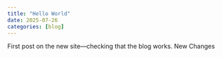 ```yaml
---
title: "Hello World"
date: 2025-07-26
categories: [blog]
---
```

First post on the new site—checking that the blog works.
New Changes